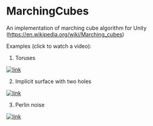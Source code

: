 # MarchingCubes

An implementation of marching cube algorithm for Unity (https://en.wikipedia.org/wiki/Marching_cubes)

Examples (click to watch a video):

1. Toruses

[![link](https://img.youtube.com/vi/mA_KtmtMREU/0.jpg)](https://www.youtube.com/watch?v=mA_KtmtMREU)

2. Implicit surface with two holes

[![link](https://img.youtube.com/vi/jEDwPX3J7S0/0.jpg)](https://www.youtube.com/watch?v=jEDwPX3J7S0)

3. Perlin noise

[![link](https://img.youtube.com/vi/igQuRXvpGrA/0.jpg)](https://www.youtube.com/watch?v=igQuRXvpGrA)
